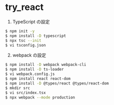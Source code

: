 # try_react

1. TypeScript の設定

```bash
$ npm init -y
$ npm install -D typescript
$ npx tsc --init
$ vi tsconfig.json
```

2. webpack の設定

```bash
$ npm install -D webpack webpack-cli
$ npm install -D ts-loader
$ vi webpack.config.js
$ npm install react react-dom
$ npm install -D @types/react @types/react-dom
$ mkdir src
$ vi src/index.tsx
$ npx webpack --mode production
```
